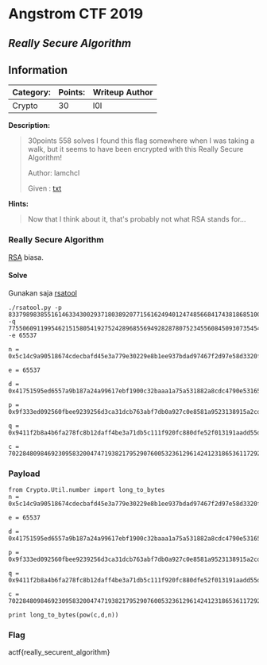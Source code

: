 # __Angstrom CTF 2019__ 
## _Really Secure Algorithm_

## Information
**Category:** | **Points:** | **Writeup Author**
--- | --- | ---
Crypto | 30 | l0l

**Description:** 

> 30points 558 solves
> I found this flag somewhere when I was taking a walk, but it seems to have been encrypted with this Really Secure Algorithm!
>
> Author: lamchcl
>
> Given : [txt](./really_secure_algorithm.txt)

**Hints:**

> Now that I think about it, that's probably not what RSA stands for...
>

### Really Secure Algorithm
[RSA](https://en.wikipedia.org/wiki/RSA_(cryptosystem)) biasa.

#### Solve
Gunakan saja [rsatool](./rsatool.py)
```
./rsatool.py -p 8337989838551614633430029371803892077156162494012474856684174381868510024755832450406936717727195184311114937042673575494843631977970586746618123352329889 -q 7755060911995462151580541927524289685569492828780752345560845093073545403776129013139174889414744570087561926915046519199304042166351530778365529171009493 -e 65537

n = 0x5c14c9a90518674cdecbafd45e3a779e30229e8b1ee937bdad97467f2d97e58d3320f903738d0938afb3b2e076d01d5d9f0b99f5ec9427d594ad35cd91f3b2acdd2c67eba49eaa56e6e204f19699f3d9d183acf2f6c0874fec89b3a5bde6da1d8ef056f285e65da28265202775448a1fd034064c10a0583078883dd2d75eeaf5

e = 65537

d = 0x41751595ed6557a9b187a24a99617ebf1900c32baaa1a75a531882a8cdc4790e5316516e3eaa37aff0571205b6f062afb6ec0c5a61ff4001f85ad930755c83dabc40fccc238fae39be31417b443825082f8dfc9dc8fbcb4ab4bfa549313b07feeca3a6e1457bb3c745449ebab7e2031127eb20dee2113cbbeedfe25bab000e01

p = 0x9f333ed092560fbee9239256d3ca31dcb763abf7db0a927c0e8581a9523138915a2cd732fb9f62a27ba80adcfc4c2d2321aa510e7315dc0507c42c54f770cea1

q = 0x9411f2b8a4b6fa278fc8b12daff4be3a71db5c111f920fc880dfe52f013191aadd55dda9ccce1b23ef8ce73982fd2ebef21fe4714625eefc7e59b906680d9fd5

c = 7022848098469230958320047471938217952907600532361296142412318653611729265921488278588086423574875352145477376594391159805651080223698576708934993951618464460109422377329972737876060167903857613763294932326619266281725900497427458047861973153012506595691389361443123047595975834017549312356282859235890330349
```


### Payload
```
from Crypto.Util.number import long_to_bytes
n = 0x5c14c9a90518674cdecbafd45e3a779e30229e8b1ee937bdad97467f2d97e58d3320f903738d0938afb3b2e076d01d5d9f0b99f5ec9427d594ad35cd91f3b2acdd2c67eba49eaa56e6e204f19699f3d9d183acf2f6c0874fec89b3a5bde6da1d8ef056f285e65da28265202775448a1fd034064c10a0583078883dd2d75eeaf5

e = 65537

d = 0x41751595ed6557a9b187a24a99617ebf1900c32baaa1a75a531882a8cdc4790e5316516e3eaa37aff0571205b6f062afb6ec0c5a61ff4001f85ad930755c83dabc40fccc238fae39be31417b443825082f8dfc9dc8fbcb4ab4bfa549313b07feeca3a6e1457bb3c745449ebab7e2031127eb20dee2113cbbeedfe25bab000e01

p = 0x9f333ed092560fbee9239256d3ca31dcb763abf7db0a927c0e8581a9523138915a2cd732fb9f62a27ba80adcfc4c2d2321aa510e7315dc0507c42c54f770cea1

q = 0x9411f2b8a4b6fa278fc8b12daff4be3a71db5c111f920fc880dfe52f013191aadd55dda9ccce1b23ef8ce73982fd2ebef21fe4714625eefc7e59b906680d9fd5

c = 7022848098469230958320047471938217952907600532361296142412318653611729265921488278588086423574875352145477376594391159805651080223698576708934993951618464460109422377329972737876060167903857613763294932326619266281725900497427458047861973153012506595691389361443123047595975834017549312356282859235890330349

print long_to_bytes(pow(c,d,n))
```

### Flag 
actf{really_securent_algorithm}
